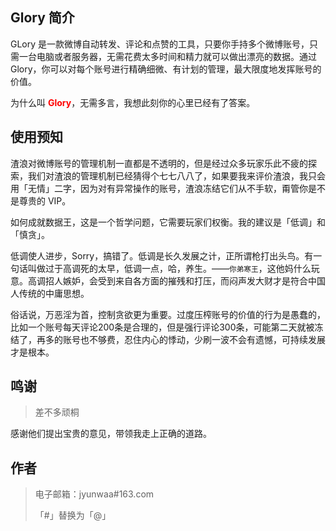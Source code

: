 ## Glory 简介

GLory 是一款微博自动转发、评论和点赞的工具，只要你手持多个微博账号，只需一台电脑或者服务器，无需花费太多时间和精力就可以做出漂亮的数据。通过 Glory，你可以对每个账号进行精确细微、有计划的管理，最大限度地发挥账号的价值。

为什么叫 <span style="color: red; font-weight: bold;">Glory</span>，无需多言，我想此刻你的心里已经有了答案。

## 使用预知

渣浪对微博账号的管理机制一直都是不透明的，但是经过众多玩家乐此不疲的探索，我们对渣浪的管理机制已经猜得个七七八八了，如果要我来评价渣浪，我只会用「无情」二字，因为对有异常操作的账号，渣浪冻结它们从不手软，甭管你是不是尊贵的 VIP。

如何成就数据王，这是一个哲学问题，它需要玩家们权衡。我的建议是「低调」和「慎贪」。

低调使人进步，Sorry，搞错了。低调是长久发展之计，正所谓枪打出头鸟。有一句话叫做过于高调死的太早，低调一点，哈，养生。——<small>你弟寒王</small>，这他妈什么玩意。高调招人嫉妒，会受到来自各方面的摧残和打压，而闷声发大财才是符合中国人传统的中庸思想。

俗话说，万恶淫为首，控制贪欲更为重要。过度压榨账号的价值的行为是愚蠢的，比如一个账号每天评论200条是合理的，但是强行评论300条，可能第二天就被冻结了，再多的账号也不够费，忍住内心的悸动，少刷一波不会有遗憾，可持续发展才是根本。


## 鸣谢

> 差不多顽桐

感谢他们提出宝贵的意见，带领我走上正确的道路。

## 作者

> 电子邮箱：jyunwaa#163.com
>
> 「#」替换为「@」